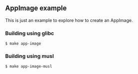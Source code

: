 ##  AppImage example
This is just an example to explore how to create an AppImage.

### Building using glibc
```console
$ make app-image
```

### Building using musl
```console
$ make app-image-musl
```
